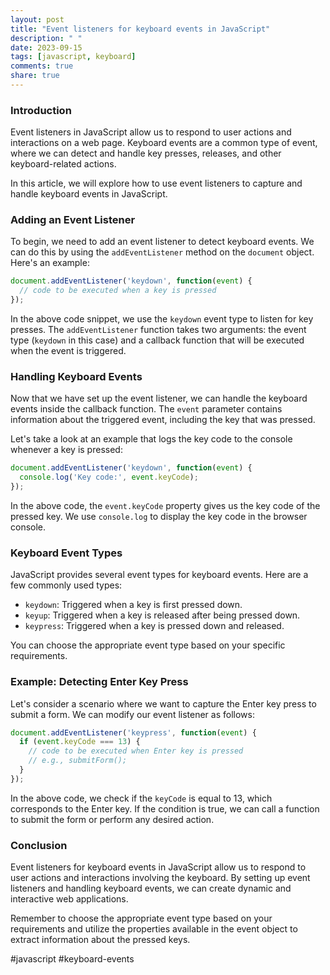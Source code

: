 ```yaml
---
layout: post
title: "Event listeners for keyboard events in JavaScript"
description: " "
date: 2023-09-15
tags: [javascript, keyboard]
comments: true
share: true
---
```


### Introduction

Event listeners in JavaScript allow us to respond to user actions and interactions on a web page. Keyboard events are a common type of event, where we can detect and handle key presses, releases, and other keyboard-related actions.

In this article, we will explore how to use event listeners to capture and handle keyboard events in JavaScript.

### Adding an Event Listener

To begin, we need to add an event listener to detect keyboard events. We can do this by using the `addEventListener` method on the `document` object. Here's an example:

```javascript
document.addEventListener('keydown', function(event) {
  // code to be executed when a key is pressed
});
```

In the above code snippet, we use the `keydown` event type to listen for key presses. The `addEventListener` function takes two arguments: the event type (`keydown` in this case) and a callback function that will be executed when the event is triggered.

### Handling Keyboard Events

Now that we have set up the event listener, we can handle the keyboard events inside the callback function. The `event` parameter contains information about the triggered event, including the key that was pressed.

Let's take a look at an example that logs the key code to the console whenever a key is pressed:

```javascript
document.addEventListener('keydown', function(event) {
  console.log('Key code:', event.keyCode);
});
```

In the above code, the `event.keyCode` property gives us the key code of the pressed key. We use `console.log` to display the key code in the browser console.

### Keyboard Event Types

JavaScript provides several event types for keyboard events. Here are a few commonly used types:

- `keydown`: Triggered when a key is first pressed down.
- `keyup`: Triggered when a key is released after being pressed down.
- `keypress`: Triggered when a key is pressed down and released.

You can choose the appropriate event type based on your specific requirements.

### Example: Detecting Enter Key Press

Let's consider a scenario where we want to capture the Enter key press to submit a form. We can modify our event listener as follows:

```javascript
document.addEventListener('keypress', function(event) {
  if (event.keyCode === 13) {
    // code to be executed when Enter key is pressed
    // e.g., submitForm();
  }
});
```

In the above code, we check if the `keyCode` is equal to 13, which corresponds to the Enter key. If the condition is true, we can call a function to submit the form or perform any desired action.

### Conclusion

Event listeners for keyboard events in JavaScript allow us to respond to user actions and interactions involving the keyboard. By setting up event listeners and handling keyboard events, we can create dynamic and interactive web applications.

Remember to choose the appropriate event type based on your requirements and utilize the properties available in the event object to extract information about the pressed keys.

#javascript #keyboard-events